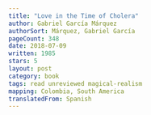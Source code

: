 ```yaml
---
title: "Love in the Time of Cholera"
author: Gabriel García Márquez
authorSort: Márquez, Gabriel García
pageCount: 348
date: 2018-07-09
written: 1985
stars: 5
layout: post
category: book
tags: read unreviewed magical-realism
mapping: Colombia, South America
translatedFrom: Spanish
---
```

